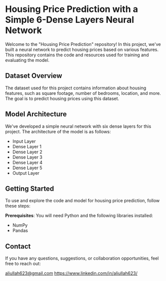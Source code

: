 # Housing Price Prediction with a Simple 6-Dense Layers Neural Network

Welcome to the "Housing Price Prediction" repository! In this project, we've built a neural network to predict housing prices based on various features. This repository contains the code and resources used for training and evaluating the model.

## Dataset Overview

The dataset used for this project contains information about housing features, such as square footage, number of bedrooms, location, and more. The goal is to predict housing prices using this dataset.

## Model Architecture

We've developed a simple neural network with six dense layers for this project. The architecture of the model is as follows:

- Input Layer
- Dense Layer 1
- Dense Layer 2
- Dense Layer 3
- Dense Layer 4
- Dense Layer 5
- Output Layer

## Getting Started

To use and explore the code and model for housing price prediction, follow these steps:

**Prerequisites**: You will need Python and the following libraries installed:
   - NumPy
   - Pandas
## Contact
If you have any questions, suggestions, or collaboration opportunities, feel free to reach out:

aliullah623@gmail.com
https://www.linkedin.com/in/aliullah623/
